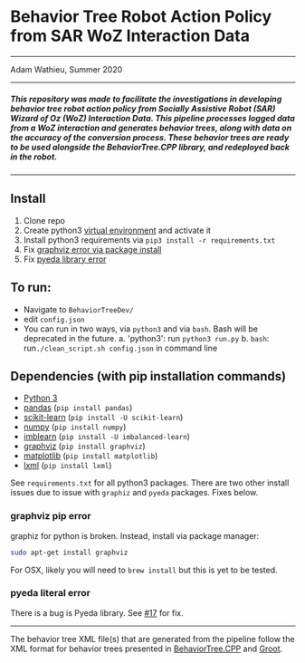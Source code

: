 # Behavior Tree Robot Action Policy from SAR WoZ Interaction Data

---

Adam Wathieu, Summer 2020

---

##### This repository was made to facilitate the investigations in developing behavior tree robot action policy from Socially Assistive Robot (SAR) Wizard of Oz (WoZ) Interaction Data. This pipeline processes logged data from a WoZ interaction and generates behavior trees, along with data on the accuracy of the conversion process. These behavior trees are ready to be used alongside the BehaviorTree.CPP library, and redeployed back in the robot.

---
## Install
1. Clone repo
2. Create python3 [virtual environment](https://docs.python.org/3/library/venv.html) and activate it
3. Install python3 requirements via `pip3 install -r requirements.txt`
4. Fix [graphviz error via package install](#graphviz-pip-error)
5. Fix [pyeda library error](#pyeda-literal-error)

## To run:

- Navigate to `BehaviorTreeDev/`
- edit `config.json`
- You can run in two ways, via `python3` and via `bash`. Bash will be deprecated in the future.
	a. 'python3': run `python3 run.py`
	b. `bash`: run`./clean_script.sh config.json` in command line



## Dependencies (with pip installation commands)

- [Python 3](https://www.python.org/downloads/)
- [pandas](https://pandas.pydata.org/pandas-docs/stable/index.html) (`pip install pandas`)
- [scikit-learn](https://scikit-learn.org/stable/index.html) (`pip install -U scikit-learn`)
- [numpy](https://numpy.org/) (`pip install numpy`)
- [imblearn](https://imbalanced-learn.readthedocs.io/en/stable/index.html) (`pip install -U imbalanced-learn`)
- [graphviz](https://graphviz.readthedocs.io/en/stable/index.html) (`pip install graphviz`)
- [matplotlib](https://matplotlib.org/) (`pip install matplotlib`)
- [lxml](https://lxml.de/) (`pip install lxml`)

See `requirements.txt` for all python3 packages. There are two other install issues due to issue with `graphiz` and `pyeda` packages. Fixes below.

### graphviz pip error
graphiz for python is broken. Instead, install via package manager:
```bash
sudo apt-get install graphviz
```
For OSX, likely you will need to `brew install` but this is yet to be tested.

### pyeda literal error
There is a bug is Pyeda library. See [#17](https://github.com/interaction-lab/BTFromSARDemostration/issues/17) for fix.

---

The behavior tree XML file(s) that are generated from the pipeline follow the XML format for behavior trees presented in [BehaviorTree.CPP](https://www.behaviortree.dev/) and [Groot](https://github.com/BehaviorTree/Groot).

